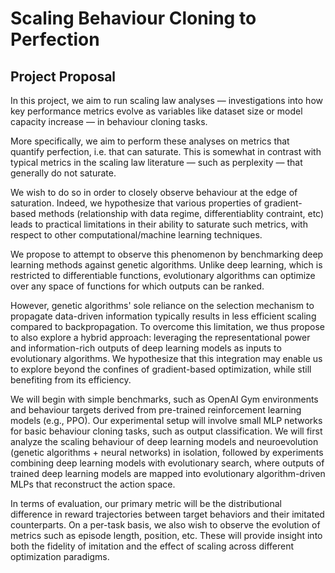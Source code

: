 # Scaling Behaviour Cloning to Perfection

## Project Proposal

In this project, we aim to run scaling law analyses — investigations into how key performance metrics evolve as variables like dataset size or model capacity increase — in behaviour cloning tasks.

More specifically, we aim to perform these analyses on metrics that quantify perfection, i.e. that can saturate. This is somewhat in contrast with typical metrics in the scaling law literature — such as perplexity — that generally do not saturate.

We wish to do so in order to closely observe behaviour at the edge of saturation. Indeed, we hypothesize that various properties of gradient-based methods (relationship with data regime, differentiablity contraint, etc) leads to practical limitations in their ability to saturate such metrics, with respect to other computational/machine learning techniques.

We propose to attempt to observe this phenomenon by benchmarking deep learning methods against genetic algorithms. Unlike deep learning, which is restricted to differentiable functions, evolutionary algorithms can optimize over any space of functions for which outputs can be ranked.

However, genetic algorithms' sole reliance on the selection mechanism to propagate data-driven information typically results in less efficient scaling compared to backpropagation. To overcome this limitation, we thus propose to also explore a hybrid approach: leveraging the representational power and information-rich outputs of deep learning models as inputs to evolutionary algorithms. We hypothesize that this integration may enable us to explore beyond the confines of gradient-based optimization, while still benefiting from its efficiency.

We will begin with simple benchmarks, such as OpenAI Gym environments and behaviour targets derived from pre-trained reinforcement learning models (e.g., PPO). Our experimental setup will involve small MLP networks for basic behaviour cloning tasks, such as output classification. We will first analyze the scaling behaviour of deep learning models and neuroevolution (genetic algorithms + neural networks) in isolation, followed by experiments combining deep learning models with evolutionary search, where outputs of trained deep learning models are mapped into evolutionary algorithm-driven MLPs that reconstruct the action space.

In terms of evaluation, our primary metric will be the distributional difference in reward trajectories between target behaviors and their imitated counterparts. On a per-task basis, we also wish to observe the evolution of metrics such as episode length, position, etc. These will provide insight into both the fidelity of imitation and the effect of scaling across different optimization paradigms.

